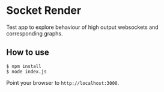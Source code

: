 
# Socket Render

Test app to explore behaviour of high output websockets and corresponding
graphs.

## How to use

```
$ npm install
$ node index.js
```

Point your browser to `http://localhost:3000`.
